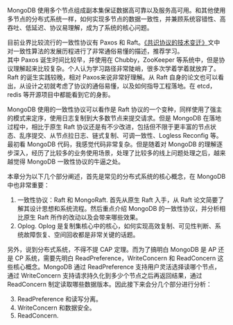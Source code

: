 MongoDB 使用多个节点组成副本集保证数据高可靠以及服务高可用。和其他使用多节点的分布式系统一样，如何实现多节点的数据一致性，并兼顾系统容错性、高吞吐、低延迟、协议易理解，成为了系统的核心问题。     

目前业界比较流行的一致性协议有 Paxos 和 Raft。[《共识协议的技术变迁》](https://mp.weixin.qq.com/s/UY9TPMcuf0O7xS0kuXTcVw)文中对一致性算法的发展历程进行了非常通俗易懂的描述，推荐学习。   
其中 Paxos 诞生时间比较早，并使用在 Chubby，ZooKeeper 等系统中，但是协议理解起来比较复杂。个人认为学习路径非常陡峭，很多次学着学着就放弃了。     
Raft 的诞生实践较晚，相对 Paxos来说非常好理解。从 Raft 自身的论文也可以看出，从设计之初就考虑了协议的通俗易懂，以及如何指导工程落地。在 etcd，redis 等开源项目中都能看到它的身影。   

MongoDB 使用的一致性协议可以看作是 Raft 协议的一个变种，同样使用了强主的模式来定序，使用日志复制到大多数节点来提交请求。但是 MongoDB 在落地过程中，相比于原生 Raft 协议还是有不少改进，包括但不限于更丰富的节点状态、乱序提交、从节点拉日志、链式复制、可调一致性、Logless Reconfig 等。      
最初看 MongoDB 代码，我感觉代码非常复杂。但是随着对 MongoDB 的理解逐步深入，经历了比较多的业务使用场景，处理了比较多的线上问题处理之后，越来越觉得 MongoDB 一致性协议的牛逼之处。    

本章分为以下几个部分阐述，首先是常见的分布式系统的核心概念，在 MongoDB 中也非常重要：   
1. 一致性协议：Raft 和 MongoRaft. 首先从原生 Raft 入手，从 Raft 论文简要了解其设计思想和系统流程。然后重点介绍 MongoDB 的一致性协议，并分析相比原生 Raft 所作的改动以及会带来哪些效果。    
2. Oplog. Oplog 是复制集核心中的核心，如何实现高效复制、可见性判断、系统故障恢复、空间回收都是非常关键的话题。

另外，说到分布式系统，不得不提 CAP 定理。而为了搞明白 MongoDB 是 AP 还是 CP 系统，需要先明白 ReadPreference，WriteConcern 和 ReadConcern 这些核心概念。MongoDB 通过 ReadPreference 支持用户灵活选择读哪个节点，通过 WriteConcern 支持请求持久化到多少个节点之后再返回结果，通过 ReadConcern 制定读取哪些数据版本。因此接下来会分几个部分进行分析：

3. ReadPreference 和读写分离。
4. WriteConcern 和数据安全。
5. ReadConcern.
